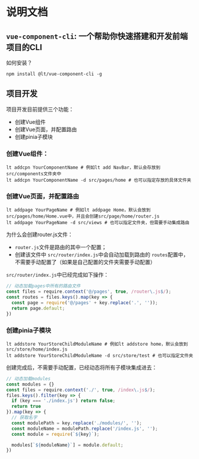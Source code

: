 # 说明文档
## `vue-component-cli`: 一个帮助你快速搭建和开发前端项目的CLI

如何安装？

```shell
npm install @lt/vue-component-cli -g
```

## 项目开发

项目开发目前提供三个功能：

* 创建Vue组件
* 创建Vue页面，并配置路由
* 创建pinia子模块



### 创建Vue组件：

````shell
lt addcpn YourComponentName # 例如lt add NavBar，默认会存放到src/components文件夹中
lt addcpn YourComponentName -d src/pages/home # 也可以指定存放的具体文件夹
````



### 创建Vue页面，并配置路由

```shell
lt addpage YourPageName # 例如lt addpage Home，默认会放到src/pages/home/Home.vue中，并且会创建src/page/home/router.js
lt addpage YourPageName -d src/views # 也可以指定文件夹，但需要手动集成路由
```

为什么会创建router.js文件：

* `router.js`文件是路由的其中一个配置；
* 创建该文件中 `src/router/index.js`中会自动加载到路由的 `routes`配置中，不需要手动配置了（如果是自己配置的文件夹需要手动配置）

`src/router/index.js`中已经完成如下操作：

```js
// 动态加载pages中所有的路由文件
const files = require.context('@/pages', true, /router\.js$/);
const routes = files.keys().map(key => {
  const page = require('@/pages' + key.replace('.', ''));
  return page.default;
})
```



### 创建pinia子模块

```shell
lt addstore YourStoreChildModuleName # 例如lt addstore home，默认会放到src/store/home/index.js
lt addstore YourStoreChildModuleName -d src/store/test # 也可以指定文件夹
```

创建完成后，不需要手动配置，已经动态将所有子模块集成进去：

```js
// 动态加载modules
const modules = {}
const files = require.context('./', true, /index\.js$/);
files.keys().filter(key => {
  if (key === './index.js') return false;
  return true
}).map(key => {  
  // 获取名字
  const modulePath = key.replace('./modules/', '');
  const moduleName = modulePath.replace('/index.js', '');
  const module = require(`${key}`);

  modules[`${moduleName}`] = module.default;
})
```
